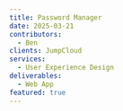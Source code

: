 ```yaml
---
title: Password Manager
date: 2025-03-21
contributors:
  - Ben
clients: JumpCloud
services:
  - User Experience Design
deliverables:
  - Web App
featured: true
---
```

